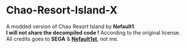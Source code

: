 # Chao-Resort-Island-X
A modded version of Chao Resort Island by **Nefault1**.  
**I will not share the decompiled code !** According to the original license.  
All credits goes to **SEGA** & **[Nefault1st](https://twitter.com/nefault1st)**, not me.

